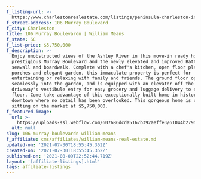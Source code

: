 ```yaml
---
f_listing-url: >-
  https://www.charlestonrealestate.com/listings/peninsula-charleston-inside-of-crosstown/south-of-broad/wm/106-murray-boulevard/21006777.html
f_street-address: 106 Murray Boulevard
f_city: Charleston
title: 106 Murray Boulevardn | William Means
f_state: SC
f_list-price: $5,750,000
f_description: >-
  Enjoy unobstructed views of the Ashley River in this move-in ready home on
  prestigious Murray Boulevard and the newly elevated and improved Battery
  seawall and boardwalk. Complete with a chef's kitchen, open floor plan, breezy
  porches and elegant garden, this immaculate property is perfect for
  entertaining or relaxing with family and friends. The ground floor opens
  seamlessly into the garden, and is equipped with an elevator off the
  driveway's vestibule entry for easy grocery and luggage delivery to each
  floor. Come take advantage of this exceptionally built home in historic
  downtown where no detail has been overlooked. This gorgeous home is currently
  sitting on the market at $5,750,000.
f_featured-image:
  url: >-
    https://uploads-ssl.webflow.com/607686dcda5167b392aeffe3/61044b279fef7190b95e3a98_Screen%20Shot%202021-07-30%20at%201.55.32%20PM.png
  alt: null
slug: 106-murray-boulevardn-william-means
f_affiliate: cms/affiliates/william-means-real-estate.md
updated-on: '2021-07-30T18:55:45.352Z'
created-on: '2021-07-30T18:55:45.352Z'
published-on: '2021-08-09T22:52:44.719Z'
layout: '[affiliate-listings].html'
tags: affiliate-listings
---
```



